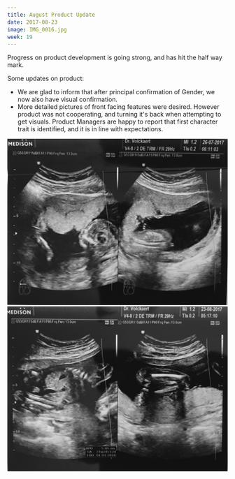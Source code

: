 ```yaml
---
title: August Product Update
date: 2017-08-23
image: IMG_0016.jpg
week: 19
---
```


Progress on product development is going strong, and has hit the half way mark.

Some updates on product:

* We are glad to inform that after principal confirmation of Gender, we now also have visual confirmation.
* More detailed pictures of front facing features were desired. However product was not cooperating, and turning it's back when attempting to get visuals. Product Managers are happy to report that first character trait is identified, and it is in line with expectations.

<div class="extra-images">
  <a href="/assets/img/IMG_0014.jpg">
    <img class="extra" src="/assets/img/IMG_0014.jpg" alt="Card image cap">
  </a>
  <a href="/assets/img/IMG_0015.jpg">
    <img class="extra" src="/assets/img/IMG_0015.jpg" alt="Card image cap">
  </a>
</div>
